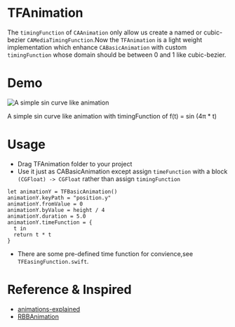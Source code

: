 # TFAnimation
The `timingFunction` of `CAAnimation` only allow us create a named or cubic-bezier `CAMediaTimingFunction`.Now the `TFAnimation` is a light weight implementation which enhance `CABasicAnimation` with custom `timingFunction` whose domain should be between 0 and 1 like cubic-bezier.

# Demo
![A simple sin curve like animation](https://github.com/luowenxing/TFAnimation/blob/master/TFAnimation/Demo/demo.gif?raw=true)

A simple sin curve like animation with timingFunction of f(t) = sin (4π * t)

# Usage
* Drag TFAnimation folder to your project
* Use it just as CABasicAnimation except assign `timeFunction` with a block `(CGFloat) -> CGFloat` rather than assign `timingFunction`
```
let animationY = TFBasicAnimation()
animationY.keyPath = "position.y"
animationY.fromValue = 0
animationY.byValue = height / 4
animationY.duration = 5.0
animationY.timeFunction = {
  t in 
  return t * t
}
```
* There are some pre-defined time function for convience,see `TFEasingFunction.swift`.

# Reference & Inspired
* [animations-explained](https://www.objc.io/issues/12-animations/animations-explained/)
* [RBBAnimation](https://github.com/robb/RBBAnimation)
